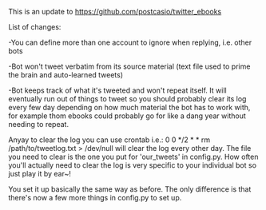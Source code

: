This is an update to https://github.com/postcasio/twitter_ebooks

List of changes:

-You can define more than one account to ignore when replying, i.e. other bots

-Bot won't tweet verbatim from its source material (text file used to prime the brain and auto-learned tweets)

-Bot keeps track of what it's tweeted and won't repeat itself. It will eventually run out of things to tweet so you should probably clear its log every few day depending on how much material
the bot has to work with, for example thom ebooks could probably go for like a dang year without needing to repeat.

Anyay to clear the log you can use crontab i.e.:
0 0 */2 * * rm /path/to/tweetlog.txt > /dev/null 
will clear the log every other day. The file you need to clear is the one you put for 'our_tweets' in config.py. How often you'll actually need to clear the log is very specific to your individual bot so just play it by ear~!

You set it up basically the same way as before. 
The only difference is that there's now a few more things in config.py to set up.